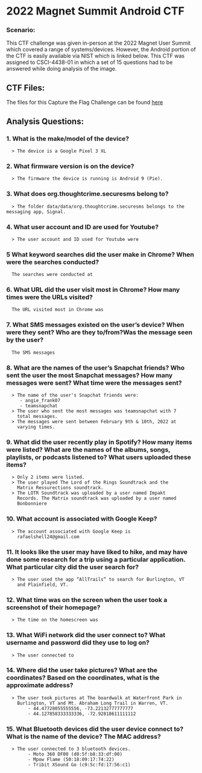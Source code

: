 # 2022 Magnet Summit Android CTF

### Scenario:
This CTF challenge was given in-person at the 2022 Magnet User Summit which covered a range of systems/devices. However, the Android portion of the CTF is easily available via NIST which is linked below. This CTF was assigned to CSCI-4438-01 in which a set of 15 questions had to be answered while doing analysis of the image.
## CTF Files:
The files for this Capture the Flag Challenge can be found [here](https://cfreds.nist.gov/all/MagnetForensics/2022AndroidMagnetCTF)

## Analysis Questions:
### 1. What is the make/model of the device?
      > The device is a Google Pixel 3 XL

### 2. What firmware version is on the device?
      > The firmware the device is running is Android 9 (Pie).

### 3. What does org.thoughtcrime.securesms belong to?
      > The folder data/data/org.thoughtcrime.securesms belongs to the messaging app, Signal.
### 4. What user account and ID are used for Youtube?
      > The user account and ID used for Youtube were
### 5 What keyword searches did the user make in Chrome? When were the searches conducted?
      The searches were conducted at

### 6. What URL did the user visit most in Chrome? How many times were the URLs visited?
      The URL visited most in Chrome was

### 7. What SMS messages existed on the user’s device? When were they sent? Who are they to/from?Was the message seen by the user?
      The SMS messages 

### 8. What are the names of the user’s Snapchat friends? Who sent the user the most Snapchat messages? How many messages were sent? What time were the messages sent?
      > The name of the user's Snapchat friends were:
         - angie_frank07
         - teamsnapchat
      > The user who sent the most messages was teamsnapchat with 7 
        total messages. 
      > The messages were sent between February 9th & 10th, 2022 at 
        varying times.

### 9. What did the user recently play in Spotify? How many items were listed? What are the names of the albums, songs, playlists, or podcasts listened to? What users uploaded these items?
      > Only 2 items were listed.
      > The user played The Lord of the Rings Soundtrack and the 
        Matrix Ressurections soundtrack.
      > The LOTR Soundtrack was uploaded by a user named Impakt 
        Records. The Matrix soundtrack was uploaded by a user named 
        Bonbonniere 
      
### 10. What account is associated with Google Keep?
      > The account associated with Google Keep is 
        rafaelshell24@gmail.com

### 11. It looks like the user may have liked to hike, and may have done some research for a trip using a particular application. What particular city did the user search for?
      > The user used the app “AllTrails” to search for Burlington, VT 
        and Plainfield, VT.

### 12. What time was on the screen when the user took a screenshot of their homepage?
      > The time on the homescreen was

### 13. What WiFi network did the user connect to? What username and password did they use to log on?
      > The user connected to

### 14. Where did the user take pictures? What are the coordinates? Based on the coordinates, what is the approximate address?
      > The user took pictures at The boardwalk at Waterfront Park in 
        Burlington, VT and Mt. Abraham Long Trail in Warren, VT.
            - 44.47728055555556, -73.22132777777777
            - 44.127858333333336, -72.92818611111112

### 15. What Bluetooth devices did the user device connect to? What is the name of the device? The MAC address?
      > The user connected to 3 bluetooth devices.
            - Moto 360 DF00 (d0:5f:b8:33:df:00)
            - Mpow Flame (50:18:09:17:74:22)
            - Tribit XSound Go (c9:5c:fd:17:56:c1)

